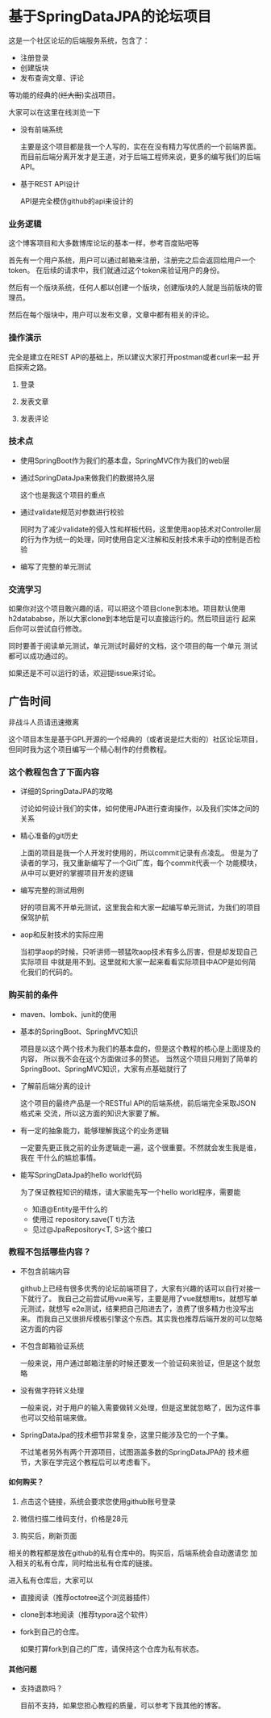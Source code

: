 # 基于SpringDataJPA的论坛项目

这是一个社区论坛的后端服务系统，包含了：
- 注册登录
- 创建版块
- 发布查询文章、评论

等功能的经典的(~~烂大街~~)实战项目。

大家可以在这里在线浏览一下

- 没有前端系统

  主要是这个项目都是我一个人写的，实在在没有精力写优质的一个前端界面。
  而目前后端分离开发才是王道，对于后端工程师来说，更多的编写我们的后端API。

- 基于REST API设计
  
  API是完全模仿github的api来设计的

### 业务逻辑
这个博客项目和大多数博库论坛的基本一样，参考百度贴吧等

首先有一个用户系统，用户可以通过邮箱来注册，注册完之后会返回给用户一个token。
在后续的请求中，我们就通过这个token来验证用户的身份。

然后有一个版块系统，任何人都以创建一个版块，创建版块的人就是当前版块的管理员。

然后在每个版块中，用户可以发布文章，文章中都有相关的评论。

### 操作演示
完全是建立在REST API的基础上，所以建议大家打开postman或者curl来一起
开启探索之路。

1. 登录

2. 发表文章

3. 发表评论

### 技术点
- 使用SpringBoot作为我们的基本盘，SpringMVC作为我们的web层

- 通过SpringDataJpa来做我们的数据持久层
  
  这个也是我这个项目的重点

- 通过validate规范对参数进行校验
  
  同时为了减少validate的侵入性和样板代码，这里使用aop技术对Controller层
  的行为作为统一的处理，同时使用自定义注解和反射技术来手动的控制是否检验
  
- 编写了完整的单元测试

### 交流学习
如果你对这个项目敢兴趣的话，可以把这个项目clone到本地。项目默认使用
h2datababse，所以大家clone到本地后是可以直接运行的。然后项目运行
起来后你可以尝试自行修改。

同时要善于阅读单元测试，单元测试时最好的文档，这个项目的每一个单元
测试都可以成功通过的。

如果还是不可以运行的话，欢迎提issue来讨论。


## 广告时间
非战斗人员请迅速撤离

这个项目本生是基于GPL开源的一个经典的（或者说是烂大街的）社区论坛项目，
但同时我为这个项目编写一个精心制作的付费教程。

### 这个教程包含了下面内容

- 详细的SpringDataJPA的攻略
  
  讨论如何设计我们的实体，如何使用JPA进行查询操作，以及我们实体之间的关系
  

- 精心准备的git历史
  
  上面的项目是我一个人开发时使用的，所以commit记录有点凌乱。
  但是为了读者的学习，我又重新编写了一个Git厂库，每个commit代表一个
  功能模块，从中可以更好的掌握项目开发的逻辑
  
- 编写完整的测试用例
   
   好的项目离不开单元测试，这里我会和大家一起编写单元测试，为我们的项目保驾护航
   
- aop和反射技术的实际应用
  
   当初学aop的时候，只听讲师一顿猛吹aop技术有多么厉害，但是却发现自己实际项目
   中就是用不到。这里就和大家一起来看看实际项目中AOP是如何简化我们的代码的。


### 购买前的条件
- maven、lombok、junit的使用

- 基本的SpringBoot、SpringMVC知识

  项目是以这个两个技术为我们的基本盘的，但是这个教程的核心是上面提及的内容，
  所以我不会在这个方面做过多的赘述。
  当然这个项目只用到了简单的SpringBoot、SpringMVC知识，大家有点基础就行了

- 了解前后端分离的设计

  这个项目的最终产品是一个RESTful API的后端系统，前后端完全采取JSON格式来
  交流，所以这方面的知识大家要了解。

- 有一定的抽象能力，能够理解我这个的业务逻辑
  
  一定要先更正我之前的业务逻辑走一遍，这个很重要。不然就会发生我是谁，我在
  干什么的尴尬事情。
  
- 能写SpringDataJpa的hello world代码
  
  为了保证教程知识的精炼，请大家能先写一个hello world程序，需要能
  - 知道@Entity是干什么的
  - 使用过 repository.save(T t)方法
  - 见过@JpaRepository<T, S>这个接口
  
### 教程不包括哪些内容？
- 不包含前端内容

  github上已经有很多优秀的论坛前端项目了，大家有兴趣的话可以自行对接一下就行了。
  我自己之前尝试用vue来写，主要是用了vue就想用ts，就想写单元测试，就想写
  e2e测试，结果把自己陷进去了，浪费了很多精力也没写出来。
  而我自己又很排斥模板引擎这个东西。其实我也推荐后端开发的可以忽略这方面的内容
  
- 不包含邮箱验证系统

  一般来说，用户通过邮箱注册的时候还要发一个验证码来验证，但是这个就忽略
  
- 没有做字符转义处理

  一般来说，对于用户的输入需要做转义处理，但是这里就忽略了，因为这件事
  也可以交给前端来做。
  
- SpringDataJpa的技术细节非常复杂，这里只能涉及它的一个子集。

  不过笔者另外有两个开源项目，试图涵盖多数的SpringDataJPA的
  技术细节，大家在学完这个教程后可以考虑看下。

#### 如何购买？

1. 点击这个链接，系统会要求您使用github账号登录

2. 微信扫描二维码支付，价格是28元

3. 购买后，刷新页面

相关的教程都是放在github的私有仓库中的。购买后，后端系统会自动邀请您
加入相关的私有仓库，同时给出私有仓库的链接。

进入私有仓库后，大家可以
- 直接阅读（推荐octotree这个浏览器插件）
- clone到本地阅读（推荐typora这个软件）
- fork到自己的仓库。 
  
  如果打算fork到自己的厂库，请保持这个仓库为私有状态。
  
#### 其他问题
- 支持退款吗？
  
  目前不支持，如果您担心教程的质量，可以参考下我其他的博客。
